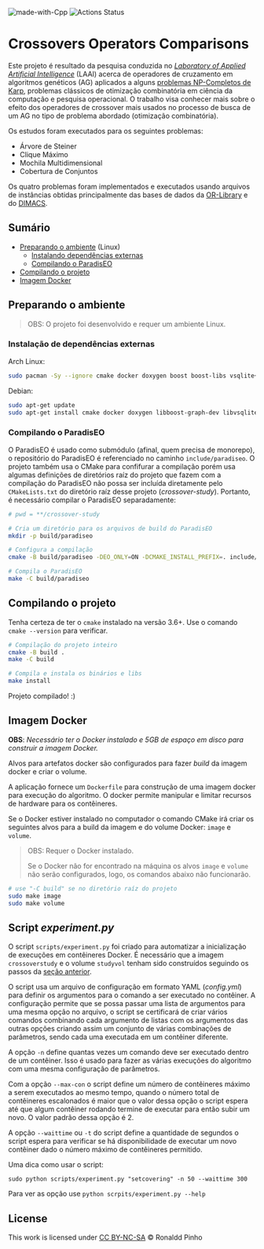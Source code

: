 ![made-with-Cpp](https://img.shields.io/badge/Made%20with-C++-1f425f.svg?style=flat-square)
![Actions Status](https://github.com/pinho/crossover-research/workflows/C++%20CI/badge.svg)

# Crossovers Operators Comparisons

Este projeto é resultado da pesquisa conduzida no 
_[Laboratory of Applied Artificial Intelligence](http://laai.ufpa.br)_ (LAAI)
acerca de operadores de cruzamento em algoritmos genéticos (AG) aplicados a
alguns [problemas NP-Completos de Karp](), problemas clássicos de otimização
combinatória em ciência da computação e pesquisa operacional. O trabalho visa
conhecer mais sobre o efeito dos operadores de crossover mais usados no processo
de busca de um AG no tipo de problema abordado (otimização combinatória).

Os estudos foram executados para os seguintes problemas:
- Árvore de Steiner
- Clique Máximo
- Mochila Multidimensional
- Cobertura de Conjuntos


Os quatro problemas foram implementados e executados usando arquivos de
instâncias obtidas principalmente das bases de dados da
[OR-Library](http://people.brunel.ac.uk/~mastjjb/jeb/info.html)
e do [DIMACS](http://dimacs.rutgers.edu/programs/challenge).


## Sumário

* [Preparando o ambiente](#Preparando-o-ambiente) (Linux)
  - [Instalando dependências externas](#Instalação-de-dependências-externas)
  - [Compilando o ParadisEO](#Compilando-o-ParadisEO)
* [Compilando o projeto](#Compilando-o-projeto)
* [Imagem Docker](#imagem-docker)

## Preparando o ambiente

> OBS: O projeto foi desenvolvido e requer um ambiente Linux.

### Instalação de dependências externas

Arch Linux:

```sh
sudo pacman -Sy --ignore cmake docker doxygen boost boost-libs vsqlite++
```

Debian:

```sh
sudo apt-get update
sudo apt-get install cmake docker doxygen libboost-graph-dev libvsqlitepp-dev
```

### Compilando o ParadisEO

O ParadisEO é usado como submódulo (afinal, quem precisa de monorepo), o
repositório do ParadisEO é referenciado no caminho `include/paradiseo`.
O projeto também usa o CMake para confifurar a compilação porém usa algumas
definições de diretórios raíz do projeto que fazem com a compilação do ParadisEO
não possa ser incluída diretamente pelo `CMakeLists.txt` do diretório raíz desse
projeto (_crossover-study_). Portanto, é necessário compilar o ParadisEO
separadamente:

```sh
# pwd = **/crossover-study

# Cria um diretório para os arquivos de build do ParadisEO
mkdir -p build/paradiseo

# Configura a compilação
cmake -B build/paradiseo -DEO_ONLY=ON -DCMAKE_INSTALL_PREFIX=. include/paradiseo-master

# Compila o ParadisEO
make -C build/paradiseo
```


## Compilando o projeto

Tenha certeza de ter o `cmake` instalado na versão 3.6+. Use o comando
`cmake --version` para verificar.

```sh
# Compilação do projeto inteiro
cmake -B build .
make -C build

# Compila e instala os binários e libs
make install
```

Projeto compilado! :)

## Imagem Docker

**OBS**: _Necessário ter o Docker instalado e 5GB de espaço em disco para
construir a imagem Docker._

Alvos para artefatos docker são configurados para fazer *build* da imagem docker
e criar o volume.

A aplicação fornece um `Dockerfile` para construção de uma imagem docker para
execução do algoritmo. O docker permite manipular e limitar recursos de hardware
para os contêineres. 

Se o Docker estiver instalado no computador o comando CMake irá criar os seguintes
alvos para a build da imagem e do volume Docker: `image` e `volume`.

> OBS: Requer o Docker instalado.
>
> Se o Docker não for encontrado na máquina os alvos `image` e `volume` não serão
> configurados, logo, os comandos abaixo não funcionarão.

```sh
# use "-C build" se no diretório raíz do projeto
sudo make image 
sudo make volume
```

## Script _experiment.py_

O script `scripts/experiment.py` foi criado para automatizar a inicialização de
execuções em contêineres Docker. É necessário que a imagem `crossoverstudy` e o
volume `studyvol` tenham sido construídos seguindo os passos da
[seção anterior](#Imagem-Docker).

O script usa um arquivo de configuração em formato YAML (_config.yml_) para
definir os argumentos para o comando a ser executado no contêiner. A configuração
permite que se possa passar uma lista de argumentos para uma mesma opção no
arquivo, o script se certificará de criar vários comandos combinando cada
argumento de listas com os argumentos das outras opções criando assim um conjunto
de várias combinações de parâmetros, sendo cada uma executada em um contêiner
diferente.

A opção `-n` define quantas vezes um comando deve ser executado dentro de um
contêiner. Isso é usado para fazer as várias execuções do algoritmo com uma mesma
configuração de parâmetros.

Com a opção `--max-con` o script define um número de contêineres máximo a serem
executados ao mesmo tempo, quando o número total de contêineres escalonados é
maior que o valor dessa opção o script espera até que algum contêiner rodando
termine de executar para então subir um novo. O valor padrão dessa opção é 2.

A opção `--waittime` ou `-t` do script define a quantidade de segundos o script
espera para verificar se há disponibilidade de executar um novo contêiner dado o
número máximo de contêineres permitido.

Uma dica como usar o script:

```console
sudo python scripts/experiment.py "setcovering" -n 50 --waittime 300
```

Para ver as opção use `python scrpits/experiment.py --help`

## License

This work is licensed under
[CC BY-NC-SA](https://creativecommons.org/licenses/by-nc-sa/4.0/)
&copy; Ronaldd Pinho
